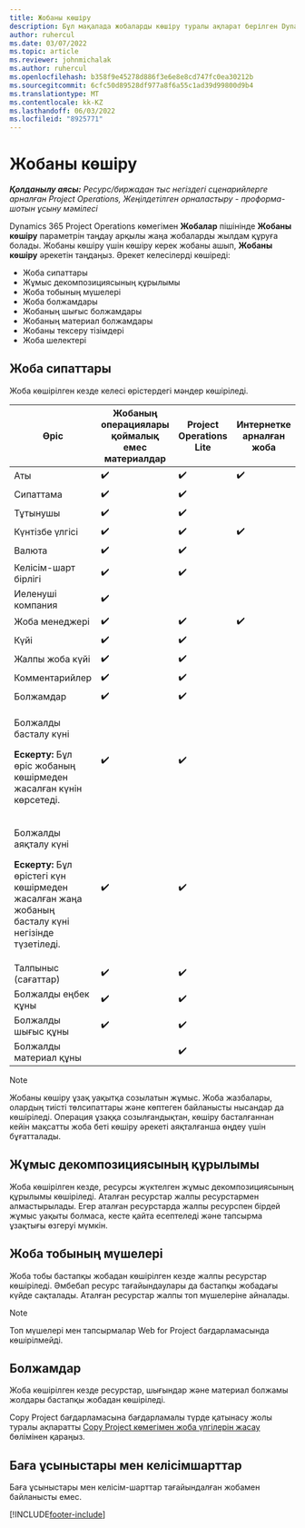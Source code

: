 ```yaml
---
title: Жобаны көшіру
description: Бұл мақалада жобаларды көшіру туралы ақпарат берілген Dynamics 365 Project Operations.
author: ruhercul
ms.date: 03/07/2022
ms.topic: article
ms.reviewer: johnmichalak
ms.author: ruhercul
ms.openlocfilehash: b358f9e45278d886f3e6e8e8cd747fc0ea30212b
ms.sourcegitcommit: 6cfc50d89528df977a8f6a55c1ad39d99800d9b4
ms.translationtype: MT
ms.contentlocale: kk-KZ
ms.lasthandoff: 06/03/2022
ms.locfileid: "8925771"
---
```

# <a name="copy-a-project"></a>Жобаны көшіру

_**Қолданылу аясы:** Ресурс/биржадан тыс негіздегі сценарийлерге арналған Project Operations, Жеңілдетілген орналастыру - проформа-шотын ұсыну мәмілесі_

Dynamics 365 Project Operations көмегімен **Жобалар** пішінінде **Жобаны көшіру** параметрін таңдау арқылы жаңа жобаларды жылдам құруға болады. Жобаны көшіру үшін көшіру керек жобаны ашып, **Жобаны көшіру** әрекетін таңдаңыз. Әрекет келесілерді көшіреді:

- Жоба сипаттары 
- Жұмыс декомпозициясының құрылымы
- Жоба тобының мүшелері
- Жоба болжамдары
- Жобаның шығыс болжамдары
- Жобаның материал болжамдары
- Жобаны тексеру тізімдері
- Жоба шелектері

## <a name="project-properties"></a>Жоба сипаттары

Жоба көшірілген кезде келесі өрістердегі мәндер көшіріледі.

| Өріс | Жобаның операциялары қоймалық емес материалдар | Project Operations Lite | Интернетке арналған жоба |
|-------|------------------------------------------|-------------------------|---------------------|
| Аты | :heavy_check_mark: | :heavy_check_mark: | :heavy_check_mark: |
| Сипаттама | :heavy_check_mark: | :heavy_check_mark: | |
| Тұтынушы | :heavy_check_mark: | :heavy_check_mark: | |
| Күнтізбе үлгісі | :heavy_check_mark: | :heavy_check_mark: | :heavy_check_mark: |
| Валюта | :heavy_check_mark: | :heavy_check_mark: | |
| Келісім-шарт бірлігі | :heavy_check_mark: | :heavy_check_mark: | |
| Иеленуші компания | :heavy_check_mark: | | |
| Жоба менеджері | :heavy_check_mark: | :heavy_check_mark: | :heavy_check_mark: |
| Күйі | :heavy_check_mark: | :heavy_check_mark: | |
| Жалпы жоба күйі | :heavy_check_mark: | :heavy_check_mark: | |
| Комментарийлер | :heavy_check_mark: | :heavy_check_mark: | |
| Болжамдар | :heavy_check_mark: | :heavy_check_mark: | |
| <p>Болжалды басталу күні</p><p><strong>Ескерту:</strong> Бұл өріс жобаның көшірмеден жасалған күнін көрсетеді. | :heavy_check_mark: | :heavy_check_mark: | |
| <p>Болжалды аяқталу күні</p><p><strong>Ескерту:</strong> Бұл өрістегі күн көшірмеден жасалған жаңа жобаның басталу күні негізінде түзетіледі.</p> | :heavy_check_mark: | :heavy_check_mark: | |
| Талпыныс (сағаттар) | :heavy_check_mark: | :heavy_check_mark: | |
| Болжалды еңбек құны | :heavy_check_mark: | :heavy_check_mark: | |
| Болжалды шығыс құны | :heavy_check_mark: | :heavy_check_mark: | |
| Болжалды материал құны | | :heavy_check_mark: | |

> [!NOTE]
> Жобаны көшіру ұзақ уақытқа созылатын жұмыс. Жоба жазбалары, олардың тиісті төлсипаттары және көптеген байланысты нысандар да көшіріледі. Операция ұзаққа созылғандықтан, көшіру басталғаннан кейін мақсатты жоба беті көшіру әрекеті аяқталғанша өңдеу үшін бұғатталады.

## <a name="work-breakdown-structure"></a>Жұмыс декомпозициясының құрылымы

Жоба көшірілген кезде, ресурсы жүктелген жұмыс декомпозициясының құрылымы көшіріледі. Аталған ресурстар жалпы ресурстармен алмастырылады. Егер аталған ресурстарда жалпы ресурспен бірдей жұмыс уақыты болмаса, кесте қайта есептеледі және тапсырма ұзақтығы өзгеруі мүмкін.

## <a name="project-team-members"></a>Жоба тобының мүшелері

Жоба тобы бастапқы жобадан көшірілген кезде жалпы ресурстар көшіріледі. Әмбебап ресурс тағайындаулары да бастапқы жобадағы күйде сақталады. Аталған ресурстар жалпы топ мүшелеріне айналады.

> [!NOTE]
> Топ мүшелері мен тапсырмалар Web for Project бағдарламасында көшірілмейді.

## <a name="estimates"></a>Болжамдар

Жоба көшірілген кезде ресурстар, шығындар және материал болжамы жолдары бастапқы жобадан көшіріледі. 

Copy Project бағдарламасына бағдарламалы түрде қатынасу жолы туралы ақпаратты [ Copy Project көмегімен жоба үлгілерін жасау](dev-copy-project.md) бөлімінен қараңыз.

## <a name="quotes-and-contracts"></a>Баға ұсыныстары мен келісімшарттар

Баға ұсыныстары мен келісім-шарттар тағайындалған жобамен байланысты емес.

[!INCLUDE[footer-include](../includes/footer-banner.md)]
